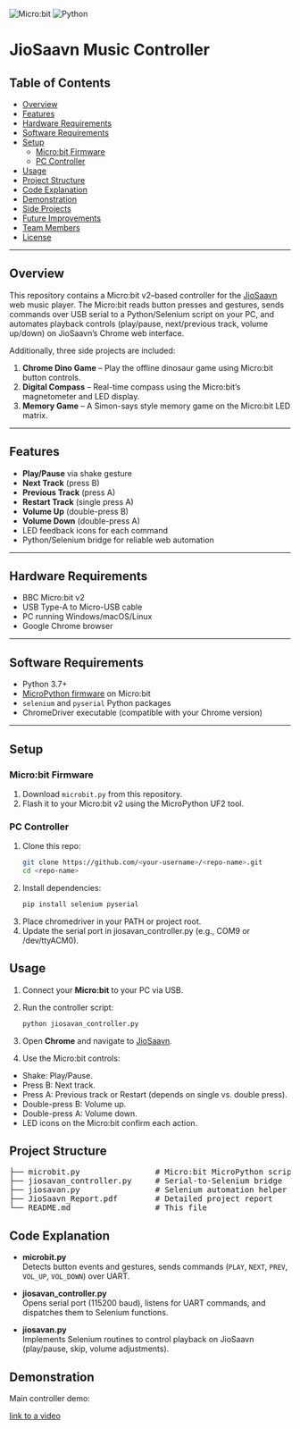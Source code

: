 ![Micro:bit](https://img.shields.io/badge/Device-Micro:bit%20v2-blue) ![Python](https://img.shields.io/badge/Language-Python3-green)

# JioSaavn Music Controller

## Table of Contents
- [Overview](#overview)
- [Features](#features)
- [Hardware Requirements](#hardware-requirements)
- [Software Requirements](#software-requirements)
- [Setup](#setup)
  - [Micro:bit Firmware](#microbit-firmware)
  - [PC Controller](#pc-controller)
- [Usage](#usage)
- [Project Structure](#project-structure)
- [Code Explanation](#code-explanation)
- [Demonstration](#demonstration)
- [Side Projects](#side-projects)
- [Future Improvements](#future-improvements)
- [Team Members](#team-members)
- [License](#license)

---

## Overview

This repository contains a Micro:bit v2–based controller for the [JioSaavn](https://www.jiosaavn.com) web music player. The Micro:bit reads button presses and gestures, sends commands over USB serial to a Python/Selenium script on your PC, and automates playback controls (play/pause, next/previous track, volume up/down) on JioSaavn’s Chrome web interface.

Additionally, three side projects are included:
1. **Chrome Dino Game** – Play the offline dinosaur game using Micro:bit button controls.
2. **Digital Compass** – Real-time compass using the Micro:bit’s magnetometer and LED display.
3. **Memory Game** – A Simon-says style memory game on the Micro:bit LED matrix.

---

## Features

- **Play/Pause** via shake gesture
- **Next Track** (press B)
- **Previous Track** (press A)
- **Restart Track** (single press A)
- **Volume Up** (double-press B)
- **Volume Down** (double-press A)
- LED feedback icons for each command
- Python/Selenium bridge for reliable web automation

---

## Hardware Requirements

- BBC Micro:bit v2
- USB Type-A to Micro-USB cable
- PC running Windows/macOS/Linux
- Google Chrome browser

---

## Software Requirements

- Python 3.7+
- [MicroPython firmware](https://microbit-micropython.readthedocs.io/) on Micro:bit
- `selenium` and `pyserial` Python packages
- ChromeDriver executable (compatible with your Chrome version)

---

## Setup

### Micro:bit Firmware

1. Download `microbit.py` from this repository.  
2. Flash it to your Micro:bit v2 using the MicroPython UF2 tool.

### PC Controller

1. Clone this repo:
   ```bash
   git clone https://github.com/<your-username>/<repo-name>.git
   cd <repo-name>

2. Install dependencies:
   ```bash
   pip install selenium pyserial
3. Place chromedriver in your PATH or project root.
4. Update the serial port in jiosavan_controller.py (e.g., COM9 or /dev/ttyACM0).

## Usage

1. Connect your **Micro:bit** to your PC via USB.

2. Run the controller script:

   ```bash
   python jiosavan_controller.py
3. Open **Chrome** and navigate to [JioSaavn](https://www.jiosaavn.com).
4. Use the Micro:bit controls:
- Shake: Play/Pause.
- Press B: Next track.
- Press A: Previous track or Restart (depends on single vs. double press).
- Double-press B: Volume up.
- Double-press A: Volume down.
- LED icons on the Micro:bit confirm each action.

## Project Structure

<pre>├── microbit.py                # Micro:bit MicroPython script
├── jiosavan_controller.py     # Serial-to-Selenium bridge
├── jiosavan.py                # Selenium automation helper
├── JioSaavn_Report.pdf        # Detailed project report
└── README.md                  # This file</pre>

## Code Explanation

- **microbit.py**  
  Detects button events and gestures, sends commands (`PLAY`, `NEXT`, `PREV`, `VOL_UP`, `VOL_DOWN`) over UART.

- **jiosavan_controller.py**  
  Opens serial port (115200 baud), listens for UART commands, and dispatches them to Selenium functions.

- **jiosavan.py**  
  Implements Selenium routines to control playback on JioSaavn (play/pause, skip, volume adjustments).


## Demonstration

Main controller demo:

[link to a video](https://drive.google.com/file/d/17tipGkDq-_PeUA8daU7xiVDqFFfhpIk-/view?usp=share_link)
